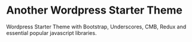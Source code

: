 Another Wordpress Starter Theme
=======================

Wordpress Starter Theme with Bootstrap, Underscores, CMB, Redux and essential popular javascript libraries. 

